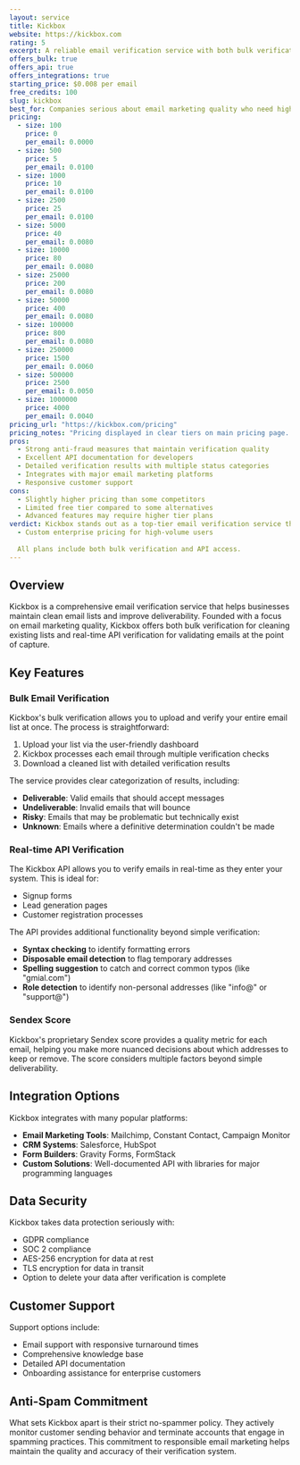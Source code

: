 ```yaml
---
layout: service
title: Kickbox
website: https://kickbox.com
rating: 5
excerpt: A reliable email verification service with both bulk verification and real-time API, known for its strict anti-spammer policies and high accuracy.
offers_bulk: true
offers_api: true
offers_integrations: true
starting_price: $0.008 per email
free_credits: 100
slug: kickbox
best_for: Companies serious about email marketing quality who need high deliverability
pricing:
  - size: 100
    price: 0
    per_email: 0.0000
  - size: 500
    price: 5
    per_email: 0.0100
  - size: 1000
    price: 10
    per_email: 0.0100
  - size: 2500
    price: 25
    per_email: 0.0100
  - size: 5000
    price: 40
    per_email: 0.0080
  - size: 10000
    price: 80
    per_email: 0.0080
  - size: 25000
    price: 200
    per_email: 0.0080
  - size: 50000
    price: 400
    per_email: 0.0080
  - size: 100000
    price: 800
    per_email: 0.0080
  - size: 250000
    price: 1500
    per_email: 0.0060
  - size: 500000
    price: 2500
    per_email: 0.0050
  - size: 1000000
    price: 4000
    per_email: 0.0040
pricing_url: "https://kickbox.com/pricing"
pricing_notes: "Pricing displayed in clear tiers on main pricing page. 100 free credits for new accounts. No monthly fees, pay-as-you-go model only. Higher volume discounts available at 250k+ emails."
pros:
  - Strong anti-fraud measures that maintain verification quality
  - Excellent API documentation for developers
  - Detailed verification results with multiple status categories
  - Integrates with major email marketing platforms
  - Responsive customer support
cons:
  - Slightly higher pricing than some competitors
  - Limited free tier compared to some alternatives
  - Advanced features may require higher tier plans
verdict: Kickbox stands out as a top-tier email verification service thanks to its strict anti-spammer policies that maintain the integrity of their verification results. The combination of accurate bulk verification and a versatile real-time API makes it suitable for various email list management needs. While its pricing is slightly higher than some competitors, the quality and reliability of results justify the cost for businesses serious about email deliverability.
  - Custom enterprise pricing for high-volume users
  
  All plans include both bulk verification and API access.
---
```


## Overview

Kickbox is a comprehensive email verification service that helps businesses maintain clean email lists and improve deliverability. Founded with a focus on email marketing quality, Kickbox offers both bulk verification for cleaning existing lists and real-time API verification for validating emails at the point of capture.

## Key Features

### Bulk Email Verification

Kickbox's bulk verification allows you to upload and verify your entire email list at once. The process is straightforward:

1. Upload your list via the user-friendly dashboard
2. Kickbox processes each email through multiple verification checks
3. Download a cleaned list with detailed verification results

The service provides clear categorization of results, including:

- **Deliverable**: Valid emails that should accept messages
- **Undeliverable**: Invalid emails that will bounce
- **Risky**: Emails that may be problematic but technically exist
- **Unknown**: Emails where a definitive determination couldn't be made

### Real-time API Verification

The Kickbox API allows you to verify emails in real-time as they enter your system. This is ideal for:

- Signup forms
- Lead generation pages
- Customer registration processes

The API provides additional functionality beyond simple verification:

- **Syntax checking** to identify formatting errors
- **Disposable email detection** to flag temporary addresses
- **Spelling suggestion** to catch and correct common typos (like "gmial.com")
- **Role detection** to identify non-personal addresses (like "info@" or "support@")

### Sendex Score

Kickbox's proprietary Sendex score provides a quality metric for each email, helping you make more nuanced decisions about which addresses to keep or remove. The score considers multiple factors beyond simple deliverability.

## Integration Options

Kickbox integrates with many popular platforms:

- **Email Marketing Tools**: Mailchimp, Constant Contact, Campaign Monitor
- **CRM Systems**: Salesforce, HubSpot
- **Form Builders**: Gravity Forms, FormStack
- **Custom Solutions**: Well-documented API with libraries for major programming languages

## Data Security

Kickbox takes data protection seriously with:

- GDPR compliance
- SOC 2 compliance
- AES-256 encryption for data at rest
- TLS encryption for data in transit
- Option to delete your data after verification is complete

## Customer Support

Support options include:

- Email support with responsive turnaround times
- Comprehensive knowledge base
- Detailed API documentation
- Onboarding assistance for enterprise customers

## Anti-Spam Commitment

What sets Kickbox apart is their strict no-spammer policy. They actively monitor customer sending behavior and terminate accounts that engage in spamming practices. This commitment to responsible email marketing helps maintain the quality and accuracy of their verification system.